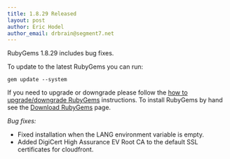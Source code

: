 ```yaml
---
title: 1.8.29 Released
layout: post
author: Eric Hodel
author_email: drbrain@segment7.net
---
```


RubyGems 1.8.29 includes bug fixes.

To update to the latest RubyGems you can run:

    gem update --system

If you need to upgrade or downgrade please follow the [how to upgrade/downgrade
RubyGems][upgrading] instructions.  To install RubyGems by hand see the
[Download RubyGems][download] page.

_Bug fixes:_

* Fixed installation when the LANG environment variable is empty.
* Added DigiCert High Assurance EV Root CA to the default SSL certificates for cloudfront.

[download]: http://rubygems.org/pages/download
[upgrading]: http://rubygems.rubyforge.org/rubygems-update/UPGRADING_rdoc.html


